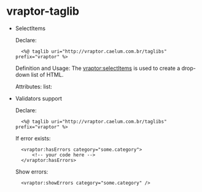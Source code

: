 # vraptor-taglib

* SelectItems 

	Declare:

		<%@ taglib uri="http://vraptor.caelum.com.br/taglibs" prefix="vraptor" %>
	
	
	Definition and Usage:
		The <vraptor:selectItems> is used to create a drop-down list of HTML.
	
	Attributes: 
		list: 

* Validators support

	Declare:

		<%@ taglib uri="http://vraptor.caelum.com.br/taglibs" prefix="vraptor" %>
	
	
	If error exists:
	
		<vraptor:hasErrors category="some.category">
			<!-- your code here -->
		</vraptor:hasErrors>
		
	Show errors:
	
		<vraptor:showErrors category="some.category" />